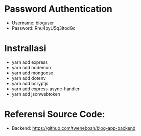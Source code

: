 # Password Authentication

- Username: bloguser
- Password: Rnu4pyU5q3ItodGc

# Instrallasi

- yarn add express
- yarn add nodemon
- yarn add mongoose
- yarn add dotenv
- yarn add bcryptjs
- yarn add express-async-handler
- yarn add jsonwebtoken

# Referensi Source Code:

- Backend: https://github.com/tweneboah/blog-app-backend
